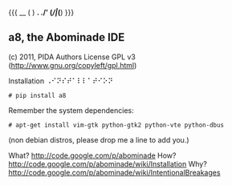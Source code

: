 
{{{
       __ 
      (  )
 __.  ./' 
(_/|_(__)
}}}

a8, the Abominade IDE
--

(c) 2011, PIDA Authors
License GPL v3 (http://www.gnu.org/copyleft/gpl.html)




Installation
⠠⠊⠝⠎⠞⠁⠇⠇⠁⠞⠊⠕⠝

    # pip install a8

Remember the system dependencies:

    # apt-get install vim-gtk python-gtk2 python-vte python-dbus

(non debian distros, please drop me a line to add you.)

What? http://code.google.com/p/abominade
How? http://code.google.com/p/abominade/wiki/Installation
Why? http://code.google.com/p/abominade/wiki/IntentionalBreakages

